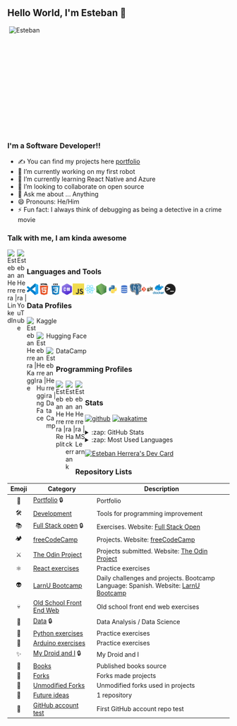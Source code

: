 ## Hello World, I'm Esteban 👋

 <img align="right" alt="Esteban" src="https://github.com/estebanways/estebanways/blob/main/code.jpg?raw=true" width="500" height="260" />

### I'm a Software Developer!!
- ✍ You can find my projects here [portfolio]
- 🔭 I’m currently working on my first robot
- 🌱 I’m currently learning React Native and Azure
- 👯 I’m looking to collaborate on open source
- 💬 Ask me about ... Anything
- 😄 Pronouns: He/Him
- ⚡ Fun fact: I always think of debugging as being a detective in a crime movie

### Talk with me, I am kinda awesome

[<img align="left" alt="Esteban Herrera | LinkedIn" width="22px" src="https://cdn.jsdelivr.net/gh/Readme-Workflows/Readme-Icons@main/icons/octicons/PullRequestOpened.svg" />][linkedin]
[<img align="left" alt="Esteban Herrera | YouTube" width="22px" src="https://cdn.jsdelivr.net/gh/Readme-Workflows/Readme-Icons@main/icons/octicons/PullRequestMerged.svg" />][youtube]

<br />

### Languages and Tools

[<img align="left" alt="Visual Studio Code" width="26px" src="https://raw.githubusercontent.com/github/explore/80688e429a7d4ef2fca1e82350fe8e3517d3494d/topics/visual-studio-code/visual-studio-code.png" />][vscode]
[<img align="left" alt="HTML5" width="26px" src="https://raw.githubusercontent.com/github/explore/80688e429a7d4ef2fca1e82350fe8e3517d3494d/topics/html/html.png" />][html]
[<img align="left" alt="CSS3" width="26px" src="https://raw.githubusercontent.com/github/explore/80688e429a7d4ef2fca1e82350fe8e3517d3494d/topics/css/css.png" />][css]
[<img align="left" alt="CSharp" width="26px" src="https://raw.githubusercontent.com/github/explore/80688e429a7d4ef2fca1e82350fe8e3517d3494d/topics/csharp/csharp.png" />][csharp]
[<img align="left" alt="JavaScript" width="26px" src="https://raw.githubusercontent.com/github/explore/80688e429a7d4ef2fca1e82350fe8e3517d3494d/topics/javascript/javascript.png" />][js]
[<img align="left" alt="React" width="26px" src="https://raw.githubusercontent.com/github/explore/80688e429a7d4ef2fca1e82350fe8e3517d3494d/topics/react/react.png" />][react]
[<img align="left" alt="Node.js" width="26px" src="https://raw.githubusercontent.com/github/explore/80688e429a7d4ef2fca1e82350fe8e3517d3494d/topics/nodejs/nodejs.png" />][portfolio]
[<img align="left" alt="python" width="26px" src="https://raw.githubusercontent.com/github/explore/80688e429a7d4ef2fca1e82350fe8e3517d3494d/topics/python/python.png" />][python]
[<img align="left" alt="SQL" width="26px" src="https://raw.githubusercontent.com/github/explore/80688e429a7d4ef2fca1e82350fe8e3517d3494d/topics/sql/sql.png" />][mysql]
[<img align="left" alt="postgreSQL" width="26px" src="https://raw.githubusercontent.com/github/explore/80688e429a7d4ef2fca1e82350fe8e3517d3494d/topics/postgresql/postgresql.png" />][postgresql]
[<img align="left" alt="Git" width="26px" src="https://raw.githubusercontent.com/github/explore/80688e429a7d4ef2fca1e82350fe8e3517d3494d/topics/git/git.png" />][git]
[<img align="left" alt="Docker" width="26px" src="https://raw.githubusercontent.com/github/explore/80688e429a7d4ef2fca1e82350fe8e3517d3494d/topics/docker/docker.png" />][docker]
[<img align="left" alt="Terminal" width="26px" src="https://raw.githubusercontent.com/github/explore/80688e429a7d4ef2fca1e82350fe8e3517d3494d/topics/terminal/terminal.png" />][terminal]

<br />

### Data Profiles

[<img align="left" alt="Esteban Herrera | Kaggle" width="22px" src="https://cdn.jsdelivr.net/gh/Readme-Workflows/Readme-Icons@main/icons/octicons/PullRequestClosed.svg" />][kaggle] Kaggle<br /><br />
[<img align="left" alt="Esteban Herrera | Hugging Face" width="22px" src="https://cdn.jsdelivr.net/gh/Readme-Workflows/Readme-Icons@main/icons/octicons/PullRequestMerged.svg" />][hugging_face] Hugging Face<br /><br />
[<img align="left" alt="Esteban Herrera | DataCamp" width="22px" src="https://cdn.jsdelivr.net/gh/Readme-Workflows/Readme-Icons@main/icons/octicons/PullRequestOpened.svg" />][datacamp] DataCamp<br />

### Programming Profiles

[<img align="left" alt="Esteban Herrera | Replit" width="22px" src="https://cdn.jsdelivr.net/gh/Readme-Workflows/Readme-Icons@main/icons/octicons/RequestedChanges.svg" />][replit]
[<img align="left" alt="Esteban Herrera | Hackerrank" width="22px" src="https://cdn.jsdelivr.net/gh/Readme-Workflows/Readme-Icons@main/icons/octicons/PullRequestMerged.svg" />][hackerrank]
[<img align="left" alt="Esteban Herrera | MS Learn" width="22px" src="https://cdn.jsdelivr.net/gh/Readme-Workflows/Readme-Icons@main/icons/octicons/Release.svg" />][mslearn]

<br />

### Stats

[![github](https://img.shields.io/github/followers/estebanways?logo=github&style=plastic)](https://github.com/estebanways?tab=followers)
[![wakatime](https://wakatime.com/badge/user/d70cd538-e361-40fa-9945-20dbc9e0c077.svg)](https://wakatime.com/@d70cd538-e361-40fa-9945-20dbc9e0c077)

<details>
  <summary>:zap: GitHub Stats</summary>

  <img align="left" alt="Esteban's GitHub Stats" src="https://github-readme-stats.vercel.app/api?username=estebanways&show_icons=true&hide_border=true" />

</details>

<details>
  <summary>:zap: Most Used Languages</summary>

<img align="left" alt="Esteban's GitHub Top Languages" src="https://github-readme-stats.vercel.app/api/top-langs/?username=estebanways" />

</details>

 <a href="https://app.daily.dev/Estebanh"><img src="https://api.daily.dev/devcards/f3ab9a413d6c4d36bc48d34ef9995198.png?r=88x" width="400" alt="Esteban Herrera's Dev Card"/></a>

### Repository Lists

| Emoji | Category                   | Description                           |
| :---: | -------------------------- | ------------------------------------- |
| 📂️     | [Portfolio](https://github.com/stars/estebanways/lists/portfolio) 🔒️ | Portfolio |
| 🛠️     | [Development](https://github.com/stars/estebanways/lists/development) | Tools for programming improvement |
| 📚️     | [Full Stack open](https://github.com/stars/estebanways/lists/full-stack-open) 🔒️ | Exercises. Website: [Full Stack Open](https://fullstackopen.com) |
| 🏕️     | [freeCodeCamp](https://github.com/stars/estebanways/lists/freecodecamp) | Projects. Website: [freeCodeCamp](https://www.freecodecamp.org/) |
| ⚔️      | [The Odin Project](https://github.com/stars/estebanways/lists/the-odin-project) | Projects submitted. Website: [The Odin Project](https://www.theodinproject.com/) |
| ⚛️    | [React exercises](https://github.com/stars/estebanways/lists/react-exercises) | Practice exercises |
| 👽️    | [LarnU Bootcamp](https://github.com/stars/estebanways/lists/larnu-bootcamp) | Daily challenges and projects. Bootcamp Language: Spanish. Website: [LarnU Bootcamp](https://www.larnu.com/bootcamp) |
| 💀️     | [Old School Front End Web](https://github.com/stars/estebanways/lists/old-school-front-end-web) | Old school front end web exercises |
| 🔬️     | [Data](https://github.com/stars/estebanways/lists/data) 🔒️ | Data Analysis / Data Science |
| 🐍️     | [Python exercises](https://github.com/stars/estebanways/lists/python-exercises) | Practice exercises |
| 🤖     | [Arduino exercises](https://github.com/stars/estebanways/lists/arduino-exercises) | Practice exercises |
| ✨     | [My Droid and I](https://github.com/stars/estebanways/lists/my-droid-and-i) 🔒️ | My Droid and I |
| 📘️     | [Books](https://github.com/stars/estebanways/lists/books) | Published books source |
| 🔱️     | [Forks](https://github.com/stars/estebanways/lists/forks) | Forks made projects |
| 🔱️     | [Unmodified Forks](https://github.com/stars/estebanways/lists/unmodified-forks) | Unmodified forks used in projects |
| 🔮    | [Future ideas](https://github.com/stars/estebanways/lists/future-ideas) | 1 repository|
| 🐙️     | [GitHub account test](https://github.com/stars/estebanways/lists/github-account-test) | First GitHub account repo test |

[portfolio]: https://github.com/estebanways
[linkedin]: https://www.linkedin.com/in/alvaro-esteban-herrera55859580
[youtube]: https://www.youtube.com/channel/UCIoke0rOK8AFqTZJ4W-QqDg
[vscode]: https://github.com/estebanways/sword-vim
[html]: https://github.com/estebanways/newzappers
[css]: https://github.com/estebanways/google-homepage
[csharp]: https://academy.zenva.com/certificate/734527e97743
<!-- [js]: https://github.com/larnu-bootcamp/challenge_js -->
[js]: https://larnu-bootcamp.github.io/challenge_js/recursos-video/
[react]: https://github.com/estebanways/react_introduccion
<!--[nodejs]:-->
[python]: https://github.com/mydroidandi/commbase
[mysql]: https://github.com/estebanways/Linux-Enterprise-Sci-Fi-book/blob/main/x2/home/xcapncrunchx/mysql-email-db/mysql-email-db.sql
[postgresql]: https://github.com/estebanways/PostgreSQLDBQueryTool/blob/main/PostgreSQLDBQueryTool.ipynb
[git]: https://github.com/estebanways/git-commit-emoji-conventions
[docker]: https://github.com/estebanways/pandoras
[terminal]: https://github.com/estebanways/diy-linux-book
[replit]: https://replit.com/@alvaroestebanhe
[hackerrank]: https://www.hackerrank.com/profile/stv_herrera
[mslearn]: https://learn.microsoft.com/es-mx/users/estebanherrera/
[googledevs]: https://developers.google.com/profile/u/estebanherrera
[profile]:#talk-with-me-i-am-kinda-awesome
[kaggle]: https://www.kaggle.com/estebanherrerac
[hugging_face]: https://huggingface.co/aestebanh
[datacamp]: https://www.datacamp.com/portfolio/herrerae?view=true
